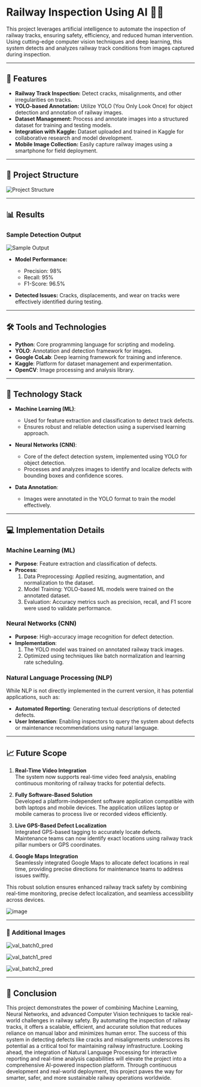 # Railway Inspection Using AI 🚆🤖

This project leverages artificial intelligence to automate the inspection of railway tracks, ensuring safety, efficiency, and reduced human intervention. Using cutting-edge computer vision techniques and deep learning, this system detects and analyzes railway track conditions from images captured during inspection.

---

## 📌 Features

- **Railway Track Inspection:** Detect cracks, misalignments, and other irregularities on tracks.
- **YOLO-based Annotation:** Utilize YOLO (You Only Look Once) for object detection and annotation of railway images.
- **Dataset Management:** Process and annotate images into a structured dataset for training and testing models.
- **Integration with Kaggle:** Dataset uploaded and trained in Kaggle for collaborative research and model development.
- **Mobile Image Collection:** Easily capture railway images using a smartphone for field deployment.

---

## 📂 Project Structure

![Project Structure](https://github.com/user-attachments/assets/a727ca9f-6a29-4b1c-854f-8cc891facadd)

---

## 📊 Results

### Sample Detection Output  

![Sample Output](https://github.com/user-attachments/assets/e8881892-aad8-49b0-a38c-78142190fb2e)

- **Model Performance:**
  - Precision: 98%
  - Recall: 95%
  - F1-Score: 96.5%

- **Detected Issues:** Cracks, displacements, and wear on tracks were effectively identified during testing.

---

## 🛠️ Tools and Technologies

- **Python**: Core programming language for scripting and modeling.
- **YOLO**: Annotation and detection framework for images.
- **Google CoLab**: Deep learning framework for training and inference.
- **Kaggle**: Platform for dataset management and experimentation.
- **OpenCV**: Image processing and analysis library.

---

## 🧠 Technology Stack

- **Machine Learning (ML)**:  
  - Used for feature extraction and classification to detect track defects.  
  - Ensures robust and reliable detection using a supervised learning approach.  

- **Neural Networks (CNN)**:  
  - Core of the defect detection system, implemented using YOLO for object detection.  
  - Processes and analyzes images to identify and localize defects with bounding boxes and confidence scores.  

- **Data Annotation**:  
  - Images were annotated in the YOLO format to train the model effectively.  

---

## 💻 Implementation Details  

### **Machine Learning (ML)**  
- **Purpose**: Feature extraction and classification of defects.  
- **Process**:  
  1. Data Preprocessing: Applied resizing, augmentation, and normalization to the dataset.  
  2. Model Training: YOLO-based ML models were trained on the annotated dataset.  
  3. Evaluation: Accuracy metrics such as precision, recall, and F1 score were used to validate performance.  

### **Neural Networks (CNN)**  
- **Purpose**: High-accuracy image recognition for defect detection.  
- **Implementation**:  
  1. The YOLO model was trained on annotated railway track images.  
  2. Optimized using techniques like batch normalization and learning rate scheduling.  

### **Natural Language Processing (NLP)**  
While NLP is not directly implemented in the current version, it has potential applications, such as:  
- **Automated Reporting**: Generating textual descriptions of detected defects.  
- **User Interaction**: Enabling inspectors to query the system about defects or maintenance recommendations using natural language.  

---

## 📈 Future Scope

1. **Real-Time Video Integration**  
   The system now supports real-time video feed analysis, enabling continuous monitoring of railway tracks for potential defects.

2. **Fully Software-Based Solution**  
   Developed a platform-independent software application compatible with both laptops and mobile devices. The application utilizes laptop or mobile cameras to process live or recorded videos efficiently.

3. **Live GPS-Based Defect Localization**  
   Integrated GPS-based tagging to accurately locate defects. Maintenance teams can now identify exact locations using railway track pillar numbers or GPS coordinates.

4. **Google Maps Integration**  
   Seamlessly integrated Google Maps to allocate defect locations in real time, providing precise directions for maintenance teams to address issues swiftly.  

This robust solution ensures enhanced railway track safety by combining real-time monitoring, precise defect localization, and seamless accessibility across devices.

![image](https://github.com/user-attachments/assets/88a38e2f-b5cc-44d1-adef-04b137de3ebe)
 

---

### 📸 Additional Images

![val_batch0_pred](https://github.com/user-attachments/assets/64943a3f-5748-477d-99c7-8e987f36820e)

![val_batch1_pred](https://github.com/user-attachments/assets/ae889856-784a-4e65-9239-40ce29333537)

![val_batch2_pred](https://github.com/user-attachments/assets/14ad918c-1040-4bd5-aaa3-dfb7bd8c7346)

---

## 🌟 Conclusion

This project demonstrates the power of combining Machine Learning, Neural Networks, and advanced Computer Vision techniques to tackle real-world challenges in railway safety. By automating the inspection of railway tracks, it offers a scalable, efficient, and accurate solution that reduces reliance on manual labor and minimizes human error.
The success of this system in detecting defects like cracks and misalignments underscores its potential as a critical tool for maintaining railway infrastructure. Looking ahead, the integration of Natural Language Processing for interactive reporting and real-time analysis capabilities will elevate the project into a comprehensive AI-powered inspection platform.
Through continuous development and real-world deployment, this project paves the way for smarter, safer, and more sustainable railway operations worldwide. 
